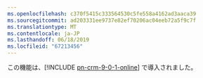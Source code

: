 ```yaml
---
ms.openlocfilehash: c370f5415c333564530c5fe558a4162ad3aaca39
ms.sourcegitcommit: ad203331ee9737e82ef70206ac04eeb72a5f9c7f
ms.translationtype: MT
ms.contentlocale: ja-JP
ms.lasthandoff: 06/18/2019
ms.locfileid: "67213456"
---
```

この機能は、[!INCLUDE [pn-crm-9-0-1-online](../includes/pn-crm-9-0-1-online.md)] で導入されました。